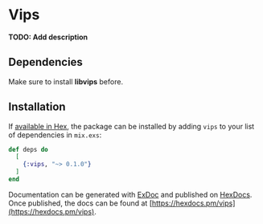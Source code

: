 # Vips

**TODO: Add description**

## Dependencies

Make sure to install **libvips** before.

## Installation

If [available in Hex](https://hex.pm/docs/publish), the package can be installed
by adding `vips` to your list of dependencies in `mix.exs`:

```elixir
def deps do
  [
    {:vips, "~> 0.1.0"}
  ]
end
```

Documentation can be generated with [ExDoc](https://github.com/elixir-lang/ex_doc)
and published on [HexDocs](https://hexdocs.pm). Once published, the docs can
be found at [https://hexdocs.pm/vips](https://hexdocs.pm/vips).
